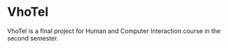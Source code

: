 # VhoTel
VhoTel is a final project for Human and Computer Interaction course in the second semester.
